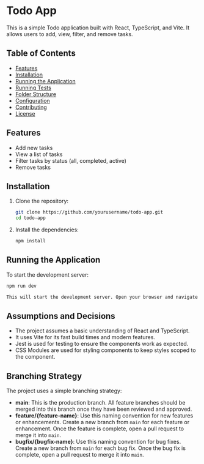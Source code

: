# Todo App

This is a simple Todo application built with React, TypeScript, and Vite. It allows users to add, view, filter, and remove tasks.

## Table of Contents

- [Features](#features)
- [Installation](#installation)
- [Running the Application](#running-the-application)
- [Running Tests](#running-tests)
- [Folder Structure](#folder-structure)
- [Configuration](#configuration)
- [Contributing](#contributing)
- [License](#license)

## Features

- Add new tasks
- View a list of tasks
- Filter tasks by status (all, completed, active)
- Remove tasks

## Installation

1. Clone the repository:

    ```sh
    git clone https://github.com/yourusername/todo-app.git
    cd todo-app
    ```

2. Install the dependencies:

    ```sh
    npm install
    ```

## Running the Application

To start the development server:

```sh
npm run dev

This will start the development server. Open your browser and navigate to http://localhost:5173 to see the application in action.
```

## Assumptions and Decisions

- The project assumes a basic understanding of React and TypeScript.
- It uses Vite for its fast build times and modern features.
- Jest is used for testing to ensure the components work as expected.
- CSS Modules are used for styling components to keep styles scoped to the component.

## Branching Strategy

The project uses a simple branching strategy:

- **main**: This is the production branch. All feature branches should be merged into this branch once they have been reviewed and approved.
- **feature/{feature-name}**: Use this naming convention for new features or enhancements. Create a new branch from `main` for each feature or enhancement. Once the feature is complete, open a pull request to merge it into `main`.
- **bugfix/{bugfix-name}**: Use this naming convention for bug fixes. Create a new branch from `main` for each bug fix. Once the bug fix is complete, open a pull request to merge it into `main`.